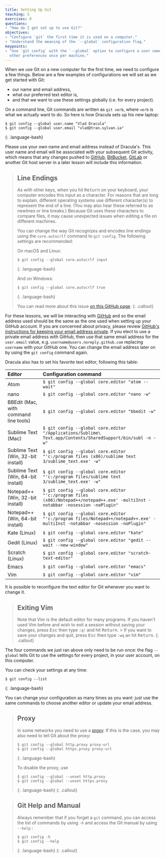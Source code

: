 ```yaml
---
title: Setting Up Git
teaching: 5
exercises: 0
questions:
- "How do I get set up to use Git?"
objectives:
- "Configure `git` the first time it is used on a computer."
- "Understand the meaning of the `--global` configuration flag."
keypoints:
- "Use `git config` with the `--global` option to configure a user name, email address, editor, and
  other preferences once per machine."
---
```


When we use Git on a new computer for the first time, we need to configure a few things. Below are a
few examples of configurations we will set as we get started with Git:

*   our name and email address,
*   what our preferred text editor is,
*   and that we want to use these settings globally (i.e. for every project).

On a command line, Git commands are written as `git verb`, where `verb` is what we actually want to
do. So here is how Dracula sets up his new laptop:

~~~
$ git config --global user.name "Vlad Dracula"
$ git config --global user.email "vlad@tran.sylvan.ia"
~~~
{: .language-bash}

Please use your own name and email address instead of Dracula's. This user name and email will be
associated with your subsequent Git activity, which means that any changes pushed to
[GitHub](https://github.com/), [BitBucket](https://bitbucket.org/), [GitLab](https://gitlab.com/) or
another Git host server in a later lesson will include this information.

> ## Line Endings
>
> As with other keys, when you hit <kbd>Return</kbd> on your keyboard, your computer encodes this
> input as a character. For reasons that are long to explain, different operating systems use
> different character(s) to represent the end of a line. (You may also hear these referred to as
> newlines or line breaks.) Because Git uses these characters to compare files, it may cause
> unexpected issues when editing a file on different machines.
>
> You can change the way Git recognizes and encodes line endings using the `core.autocrlf` command
> to `git config`. The following settings are recommended:
>
> On macOS and Linux:
>
> ~~~
> $ git config --global core.autocrlf input
> ~~~
> {: .language-bash}
>
> And on Windows:
>
> ~~~
> $ git config --global core.autocrlf true
> ~~~
> {: .language-bash}
> 
> You can read more about this issue 
> [on this GitHub page](https://help.github.com/articles/dealing-with-line-endings/).
{: .callout}

For these lessons, we will be interacting with [GitHub](https://github.com/) and so the email
address used should be the same as the one used when setting up your GitHub account. If you are
concerned about privacy, please review
[GitHub's instructions for keeping your email address private][git-privacy]. If you elect to use a
private email address with GitHub, then use that same email address for the `user.email` value, e.g.
`username@users.noreply.github.com` replacing `username` with your GitHub one. You can change the
email address later on by using the `git config` command again.

Dracula also has to set his favorite text editor, following this table:

| Editor             | Configuration command                            |
|:-------------------|:-------------------------------------------------|
| Atom | `$ git config --global core.editor "atom --wait"`|
| nano               | `$ git config --global core.editor "nano -w"`    |
| BBEdit (Mac, with command line tools) | `$ git config --global core.editor "bbedit -w"`    |
| Sublime Text (Mac) | `$ git config --global core.editor "/Applications/Sublime\ Text.app/Contents/SharedSupport/bin/subl -n -w"` |
| Sublime Text (Win, 32-bit install) | `$ git config --global core.editor "'c:/program files (x86)/sublime text 3/sublime_text.exe' -w"` |
| Sublime Text (Win, 64-bit install) | `$ git config --global core.editor "'c:/program files/sublime text 3/sublime_text.exe' -w"` |
| Notepad++ (Win, 32-bit install)    | `$ git config --global core.editor "'c:/program files (x86)/Notepad++/notepad++.exe' -multiInst -notabbar -nosession -noPlugin"`|
| Notepad++ (Win, 64-bit install)    | `$ git config --global core.editor "'c:/program files/Notepad++/notepad++.exe' -multiInst -notabbar -nosession -noPlugin"`|
| Kate (Linux)       | `$ git config --global core.editor "kate"`       |
| Gedit (Linux)      | `$ git config --global core.editor "gedit --wait --new-window"`   |
| Scratch (Linux)       | `$ git config --global core.editor "scratch-text-editor"`  |
| Emacs              | `$ git config --global core.editor "emacs"`   |
| Vim                | `$ git config --global core.editor "vim"`   |

It is possible to reconfigure the text editor for Git whenever you want to change it.

> ## Exiting Vim
>
> Note that Vim is the default editor for many programs. If you haven't used Vim before and wish to
> exit a session without saving your changes, press <kbd>Esc</kbd> then type `:q!` and hit
> <kbd>Return</kbd>. > If you want to save your changes and quit, press <kbd>Esc</kbd> then type
> `:wq` an hit <kbd>Return</kbd>.
{: .callout}

The four commands we just ran above only need to be run once: the flag `--global` tells Git to use
the settings for every project, in your user account, on this computer.

You can check your settings at any time:

~~~
$ git config --list
~~~
{: .language-bash}

You can change your configuration as many times as you want: just use the same commands to choose
another editor or update your email address.

> ## Proxy
>
> In some networks you need to use a [proxy](https://en.wikipedia.org/wiki/Proxy_server). If this is
> the case, you may also need to tell Git about the proxy:
>
> ~~~
> $ git config --global http.proxy proxy-url
> $ git config --global https.proxy proxy-url
> ~~~
> {: .language-bash}
>
> To disable the proxy, use
>
> ~~~
> $ git config --global --unset http.proxy
> $ git config --global --unset https.proxy
> ~~~
> {: .language-bash}
{: .callout}

> ## Git Help and Manual
>
> Always remember that if you forget a `git` command, you can access the list of commands by using
> `-h` and access the Git manual by using `--help` :
>
> ~~~
> $ git config -h
> $ git config --help
> ~~~
> {: .language-bash}
{: .callout}

[git-privacy]: https://help.github.com/articles/keeping-your-email-address-private/
